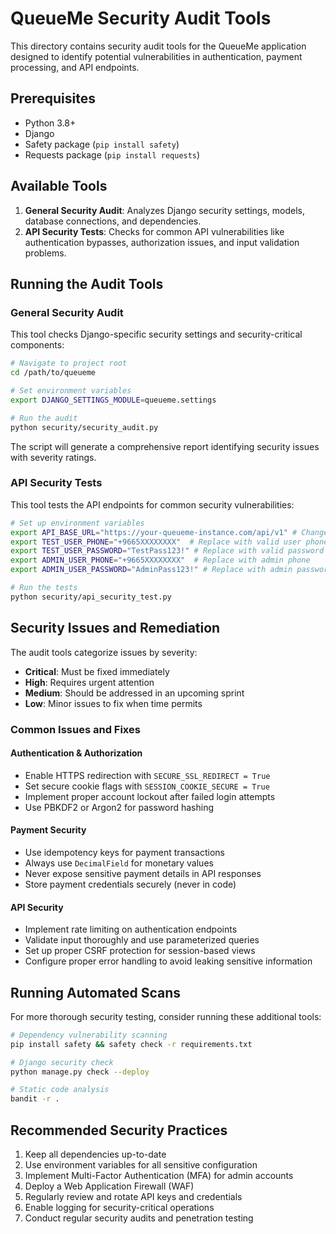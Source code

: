 # QueueMe Security Audit Tools

This directory contains security audit tools for the QueueMe application designed to identify potential vulnerabilities in authentication, payment processing, and API endpoints.

## Prerequisites

- Python 3.8+
- Django
- Safety package (`pip install safety`)
- Requests package (`pip install requests`)

## Available Tools

1. **General Security Audit**: Analyzes Django security settings, models, database connections, and dependencies.
2. **API Security Tests**: Checks for common API vulnerabilities like authentication bypasses, authorization issues, and input validation problems.

## Running the Audit Tools

### General Security Audit

This tool checks Django-specific security settings and security-critical components:

```bash
# Navigate to project root
cd /path/to/queueme

# Set environment variables
export DJANGO_SETTINGS_MODULE=queueme.settings

# Run the audit
python security/security_audit.py
```

The script will generate a comprehensive report identifying security issues with severity ratings.

### API Security Tests

This tool tests the API endpoints for common security vulnerabilities:

```bash
# Set up environment variables
export API_BASE_URL="https://your-queueme-instance.com/api/v1" # Change to your API URL
export TEST_USER_PHONE="+9665XXXXXXXX"  # Replace with valid user phone
export TEST_USER_PASSWORD="TestPass123!" # Replace with valid password
export ADMIN_USER_PHONE="+9665XXXXXXXX"  # Replace with admin phone
export ADMIN_USER_PASSWORD="AdminPass123!" # Replace with admin password

# Run the tests
python security/api_security_test.py
```

## Security Issues and Remediation

The audit tools categorize issues by severity:

- **Critical**: Must be fixed immediately
- **High**: Requires urgent attention
- **Medium**: Should be addressed in an upcoming sprint
- **Low**: Minor issues to fix when time permits

### Common Issues and Fixes

#### Authentication & Authorization
- Enable HTTPS redirection with `SECURE_SSL_REDIRECT = True`
- Set secure cookie flags with `SESSION_COOKIE_SECURE = True`
- Implement proper account lockout after failed login attempts
- Use PBKDF2 or Argon2 for password hashing

#### Payment Security
- Use idempotency keys for payment transactions
- Always use `DecimalField` for monetary values
- Never expose sensitive payment details in API responses
- Store payment credentials securely (never in code)

#### API Security
- Implement rate limiting on authentication endpoints
- Validate input thoroughly and use parameterized queries
- Set up proper CSRF protection for session-based views
- Configure proper error handling to avoid leaking sensitive information

## Running Automated Scans

For more thorough security testing, consider running these additional tools:

```bash
# Dependency vulnerability scanning
pip install safety && safety check -r requirements.txt

# Django security check
python manage.py check --deploy

# Static code analysis
bandit -r .
```

## Recommended Security Practices

1. Keep all dependencies up-to-date
2. Use environment variables for all sensitive configuration
3. Implement Multi-Factor Authentication (MFA) for admin accounts
4. Deploy a Web Application Firewall (WAF)
5. Regularly review and rotate API keys and credentials
6. Enable logging for security-critical operations
7. Conduct regular security audits and penetration testing
